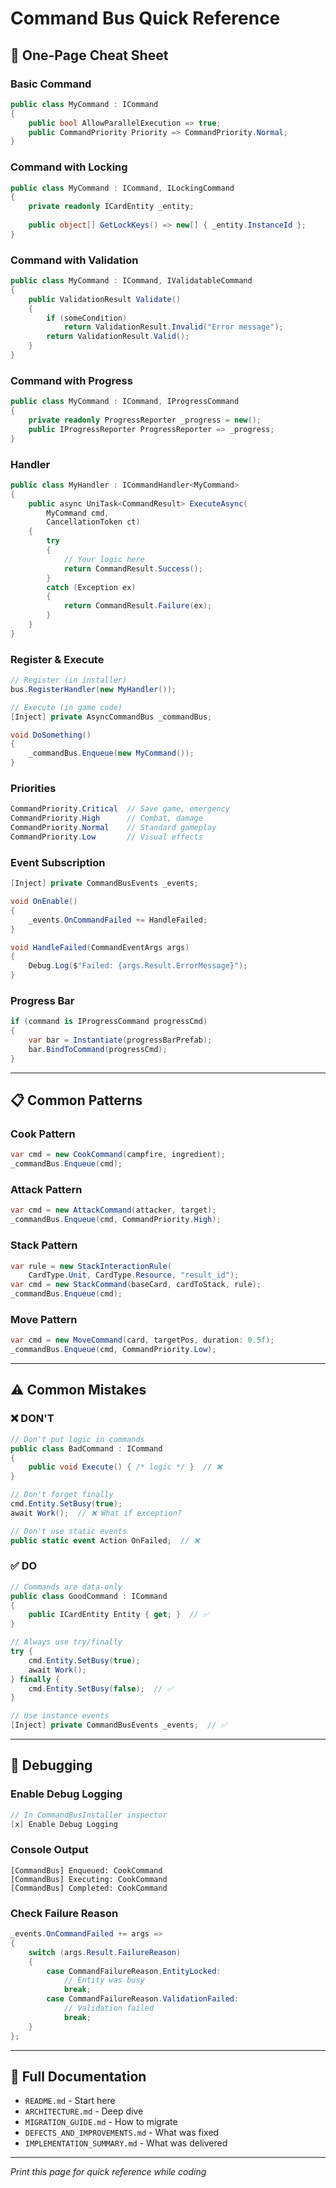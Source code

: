 # Command Bus Quick Reference

## 🚀 One-Page Cheat Sheet

### Basic Command

```csharp
public class MyCommand : ICommand
{
    public bool AllowParallelExecution => true;
    public CommandPriority Priority => CommandPriority.Normal;
}
```

### Command with Locking

```csharp
public class MyCommand : ICommand, ILockingCommand
{
    private readonly ICardEntity _entity;
    
    public object[] GetLockKeys() => new[] { _entity.InstanceId };
}
```

### Command with Validation

```csharp
public class MyCommand : ICommand, IValidatableCommand
{
    public ValidationResult Validate()
    {
        if (someCondition)
            return ValidationResult.Invalid("Error message");
        return ValidationResult.Valid();
    }
}
```

### Command with Progress

```csharp
public class MyCommand : ICommand, IProgressCommand
{
    private readonly ProgressReporter _progress = new();
    public IProgressReporter ProgressReporter => _progress;
}
```

### Handler

```csharp
public class MyHandler : ICommandHandler<MyCommand>
{
    public async UniTask<CommandResult> ExecuteAsync(
        MyCommand cmd, 
        CancellationToken ct)
    {
        try
        {
            // Your logic here
            return CommandResult.Success();
        }
        catch (Exception ex)
        {
            return CommandResult.Failure(ex);
        }
    }
}
```

### Register & Execute

```csharp
// Register (in installer)
bus.RegisterHandler(new MyHandler());

// Execute (in game code)
[Inject] private AsyncCommandBus _commandBus;

void DoSomething()
{
    _commandBus.Enqueue(new MyCommand());
}
```

### Priorities

```csharp
CommandPriority.Critical  // Save game, emergency
CommandPriority.High      // Combat, damage
CommandPriority.Normal    // Standard gameplay
CommandPriority.Low       // Visual effects
```

### Event Subscription

```csharp
[Inject] private CommandBusEvents _events;

void OnEnable()
{
    _events.OnCommandFailed += HandleFailed;
}

void HandleFailed(CommandEventArgs args)
{
    Debug.Log($"Failed: {args.Result.ErrorMessage}");
}
```

### Progress Bar

```csharp
if (command is IProgressCommand progressCmd)
{
    var bar = Instantiate(progressBarPrefab);
    bar.BindToCommand(progressCmd);
}
```

---

## 📋 Common Patterns

### Cook Pattern
```csharp
var cmd = new CookCommand(campfire, ingredient);
_commandBus.Enqueue(cmd);
```

### Attack Pattern
```csharp
var cmd = new AttackCommand(attacker, target);
_commandBus.Enqueue(cmd, CommandPriority.High);
```

### Stack Pattern
```csharp
var rule = new StackInteractionRule(
    CardType.Unit, CardType.Resource, "result_id");
var cmd = new StackCommand(baseCard, cardToStack, rule);
_commandBus.Enqueue(cmd);
```

### Move Pattern
```csharp
var cmd = new MoveCommand(card, targetPos, duration: 0.5f);
_commandBus.Enqueue(cmd, CommandPriority.Low);
```

---

## ⚠️ Common Mistakes

### ❌ DON'T
```csharp
// Don't put logic in commands
public class BadCommand : ICommand
{
    public void Execute() { /* logic */ }  // ❌
}

// Don't forget finally
cmd.Entity.SetBusy(true);
await Work();  // ❌ What if exception?

// Don't use static events
public static event Action OnFailed;  // ❌
```

### ✅ DO
```csharp
// Commands are data-only
public class GoodCommand : ICommand
{
    public ICardEntity Entity { get; }  // ✅
}

// Always use try/finally
try {
    cmd.Entity.SetBusy(true);
    await Work();
} finally {
    cmd.Entity.SetBusy(false);  // ✅
}

// Use instance events
[Inject] private CommandBusEvents _events;  // ✅
```

---

## 🐛 Debugging

### Enable Debug Logging
```csharp
// In CommandBusInstaller inspector
[x] Enable Debug Logging
```

### Console Output
```
[CommandBus] Enqueued: CookCommand
[CommandBus] Executing: CookCommand
[CommandBus] Completed: CookCommand
```

### Check Failure Reason
```csharp
_events.OnCommandFailed += args =>
{
    switch (args.Result.FailureReason)
    {
        case CommandFailureReason.EntityLocked:
            // Entity was busy
            break;
        case CommandFailureReason.ValidationFailed:
            // Validation failed
            break;
    }
};
```

---

## 📖 Full Documentation

- `README.md` - Start here
- `ARCHITECTURE.md` - Deep dive
- `MIGRATION_GUIDE.md` - How to migrate
- `DEFECTS_AND_IMPROVEMENTS.md` - What was fixed
- `IMPLEMENTATION_SUMMARY.md` - What was delivered

---

*Print this page for quick reference while coding*

